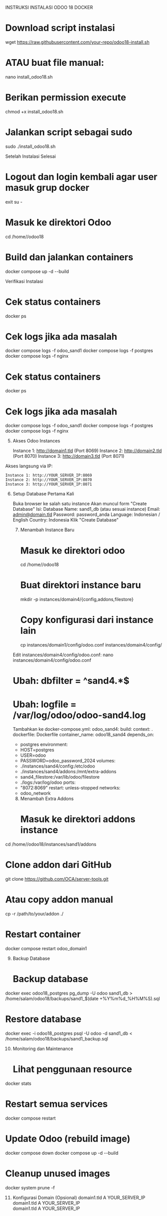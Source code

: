 INSTRUKSI INSTALASI ODOO 18 DOCKER
# Download script instalasi
wget https://raw.githubusercontent.com/your-repo/odoo18-install.sh
# ATAU buat file manual:
nano install_odoo18.sh
# Berikan permission execute
chmod +x install_odoo18.sh
# Jalankan script sebagai sudo
sudo ./install_odoo18.sh

Setelah Instalasi Selesai
# Logout dan login kembali agar user masuk grup docker
exit
su - <useranda>

# Masuk ke direktori Odoo
cd /home/<useranda>/odoo18

# Build dan jalankan containers
docker compose up -d --build

Verifikasi Instalasi
# Cek status containers
docker ps

# Cek logs jika ada masalah
docker compose logs -f odoo_sand1
docker compose logs -f postgres
docker compose logs -f nginx

# Cek status containers
docker ps

# Cek logs jika ada masalah
docker compose logs -f odoo_sand1
docker compose logs -f postgres
docker compose logs -f nginx

5. Akses Odoo Instances

    Instance 1: http://domain1.tld (Port 8069)
    Instance 2: http://domain2.tld (Port 8070)
    Instance 3: http://domain3.tld (Port 8071)

Akses langsung via IP:

    Instance 1: http://YOUR_SERVER_IP:8069
    Instance 2: http://YOUR_SERVER_IP:8070
    Instance 3: http://YOUR_SERVER_IP:8071

6. Setup Database Pertama Kali

    Buka browser ke salah satu instance
    Akan muncul form "Create Database"
    Isi:
        Database Name: sand1_db (atau sesuai instance)
        Email: admin@domain.tld
        Password: password_anda
        Language: Indonesian / English
        Country: Indonesia
        Klik "Create Database"

   7. Menambah Instance Baru
      # Masuk ke direktori odoo
      cd /home/<useranda>/odoo18

      # Buat direktori instance baru
      mkdir -p instances/domain4/{config,addons,filestore}

      # Copy konfigurasi dari instance lain
      cp instances/domain1/config/odoo.conf instances/domain4/config/

   Edit instances/domain4/config/odoo.conf:
   nano instances/domain4/config/odoo.conf
   # Ubah: dbfilter = ^sand4.*$
   # Ubah: logfile = /var/log/odoo/odoo-sand4.log

   Tambahkan ke docker-compose.yml:
     odoo_sand4:
    build:
      context: .
      dockerfile: Dockerfile
    container_name: odoo18_sand4
    depends_on:
      - postgres
    environment:
      - HOST=postgres
      - USER=odoo
      - PASSWORD=odoo_password_2024
    volumes:
      - ./instances/sand4/config:/etc/odoo
      - ./instances/sand4/addons:/mnt/extra-addons
      - sand4_filestore:/var/lib/odoo/filestore
      - ./logs:/var/log/odoo
    ports:
      - "8072:8069"
    restart: unless-stopped
    networks:
      - odoo_network
  
   8. Menambah Extra Addons
      # Masuk ke direktori addons instance
cd /home/<useranda>/odoo18/instances/sand1/addons

# Clone addon dari GitHub
git clone https://github.com/OCA/server-tools.git

# Atau copy addon manual
cp -r /path/to/your/addon ./

# Restart container
docker compose restart odoo_domain1

9. Backup Database
    # Backup database
docker exec odoo18_postgres pg_dump -U odoo sand1_db > /home/salam/odoo18/backups/sand1_$(date +%Y%m%d_%H%M%S).sql

# Restore database
docker exec -i odoo18_postgres psql -U odoo -d sand1_db < /home/salam/odoo18/backups/sand1_backup.sql

10. Monitoring dan Maintenance
    # Lihat penggunaan resource
docker stats

# Restart semua services
docker compose restart

# Update Odoo (rebuild image)
docker compose down
docker compose up -d --build

# Cleanup unused images
docker system prune -f

11. Konfigurasi Domain (Opsional)
domain1.tld A YOUR_SERVER_IP
domain1.tld A YOUR_SERVER_IP  
domain1.tld A YOUR_SERVER_IP
